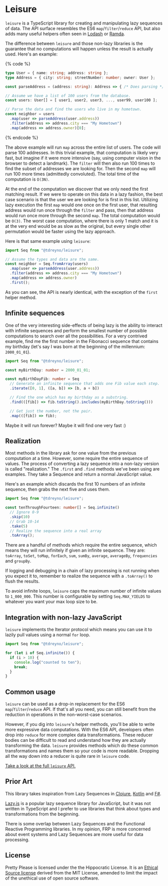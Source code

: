 # Leisure

`leisure` is a TypeScript library for creating and manipulating lazy sequences of data. The API surface resembles the ES6 `map`/`filter`/`reduce` API, but also adds many useful helpers often seen in [Lodash](https://lodash.com/) or [Ramda](https://ramdajs.com/).

The difference between `leisure` and those non-lazy libraries is the guarantee that no computations will happen unless the result is actually used. Here's an example:

{% code %}

```typescript
type User = { name: string; address: string };
type Address = { city: string; streetNumber: number; owner: User };

const parseAddress = (address: string): Address => { /* Does parsing */ }

// Assume we have a list of 100 users from the database.
const users: User[] = [ user1, user2, user3, ..., user99, user100 ];

// Parse the data and find the users who live in my hometown.
const neighbor = users
  .map(user => parseAddress(user.address))
  .filter(address => address.city === "My Hometown")
  .map(address => address.owner)[0];
```

{% endcode %}

The above example will run `map` across the entire list of users. The code will parse 100 addresses. In this trivial example, that computation is likely very fast, but imagine if it were more intensive \(say, using computer vision in the browser to detect a landmark\). The `filter` will then also run 100 times to find the subset of addresses we are looking for. Then the second `map` will run 100 more times \(admittedly convoluted\). The total time of the computation is `O(3N)`.

At the end of the computation we discover that we only need the first matching result. If we were to operate on this data in a lazy fashion, the best case scenario is that the user we are looking for is first in this list. Utilizing lazy execution the first `map` would one once on the first user, that resulting address would run once through the `filter` and pass, then that address would run once more through the second `map`. The total computation would be `O(3)`. The worst case computation, where there is only 1 match and it is at the very end would be as slow as the original, but every single other permutation would be faster using the lazy approach.

Here is that same example using `leisure`:

```typescript
import Seq from "@tdreyno/leisure";

// Assume the types and data are the same.
const neighbor = Seq.fromArray(users)
  .map(user => parseAddress(user.address))
  .filter(address => address.city === "My Hometown")
  .map(address => address.owner)
  .first();
```

As you can see, the API is nearly identical, with the exception of the `first` helper method.

## Infinite sequences

One of the very interesting side-effects of being lazy is the ability to interact with infinite sequences and perform the smallest number of possible computations to search over all the possibilities. For a very contrived example, find me the first number in the Fibonacci sequence that contains my birthday \(let's say I was born at the beginning of the millennium: `2000_01_01`\).

```typescript
import Seq from "@tdreyno/leisure";

const myBirthDay: number = 2000_01_01;

const myBirthDayFib: number = Seq
  // Generate an infinite sequence that adds one Fib value each step.
  .iterate([0, 1], ([a, b]) => [b, a + b])

  // Find the one which has my birthday as a substring.
  .find(([fib]) => fib.toString().includes(myBirthDay.toString()))

  // Get just the number, not the pair.
  .map(([fib]) => fib);
```

Maybe it will run forever? Maybe it will find one very fast :\)

## Realization

Most methods in the library ask for one value from the previous computation at a time. However, some require the entire sequence of values. The process of converting a lazy sequence into a non-lazy version is called "realization." The `.first` and `.find` methods we've been using are examples. They take a Sequence and return a normal JavaScript value.

Here's an example which discards the first 10 numbers of an infinite sequence, then grabs the next five and uses them.

```typescript
import Seq from "@tdreyno/leisure";

const tenThroughFourteen: number[] = Seq.infinite()
  // Ignore 0-9
  .skip(10)
  // Grab 10-14
  .take(5)
  // Realize the sequence into a real array
  .toArray();
```

There are a handful of methods which require the entire sequence, which means they will run infinitely if given an infinite sequence. They are: `toArray`, `toSet`, `toMap`, `forEach`, `sum`, `sumBy`, `average`, `averageBy`, `frequencies` and `groupBy`.

If logging and debugging in a chain of lazy processing is not running when you expect it to, remember to realize the sequence with a `.toArray()` to flush the results.

To avoid infinite loops, `leisure` caps the maximum number of infinite values to `1_000_000`. This number is configurable by setting `Seq.MAX_YIELDS` to whatever you want your max loop size to be.

## Integration with non-lazy JavaScript

`leisure` implements the Iterator protocol which means you can use it to lazily pull values using a normal `for` loop.

```typescript
import Seq from "@tdreyno/leisure";

for (let i of Seq.infinite()) {
  if (i > 10) {
    console.log("counted to ten");
    break;
  }
}
```

## Common usage

`leisure` can be used as a drop-in replacement for the ES6 `map`/`filter`/`reduce` API. If that's all you need, you can still benefit from the reduction in operations in the non-worst-case scenarios.

However, if you dig into `leisure`'s helper methods, you'll be able to write more expressive data computations. With the ES6 API, developers often drop into `reduce` for more complex data transformations. These reducer bodies can be difficult to read and understand how they are actually transforming the data. `leisure` provides methods which do these common transformations and names them so your code is more readable. Dropping all the way down into a reducer is quite rare in `leisure` code.

[Take a look at the full `leisure` API.](docs/api/instance.md)

## Prior Art

This library takes inspiration from Lazy Sequences in [Clojure](https://clojure.org/reference/sequences), [Kotlin](https://kotlinlang.org/docs/reference/sequences.html) and [F\#](https://docs.microsoft.com/en-us/dotnet/fsharp/language-reference/sequences).

[Lazy.js](https://github.com/dtao/lazy.js) is a popular lazy sequence library for JavaScript, but it was not written in TypeScript and I prefer to use libraries that think about types and transformations from the beginning.

There is some overlap between Lazy Sequences and the Functional Reactive Programming libraries. In my opinion, FRP is more concerned about event systems and Lazy Sequences are more useful for data processing.

## License

Pretty Please is licensed under the the Hippocratic License. It is an [Ethical Source license](https://ethicalsource.dev) derived from the MIT License, amended to limit the impact of the unethical use of open source software.
